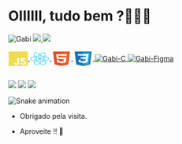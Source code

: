 # OIIIIII, tudo bem ?👩‍💻👋 


 <div>
  <img alt="Gabi" height="auto" width="auto" src="https://cdn.discordapp.com/attachments/812816331824168963/908854565103886376/Gabriella.gif">
  <a href="https://github.com/bimoraes">
  <img height="179em" src="https://github-readme-stats.vercel.app/api?username=bimoraes&show_icons=true&theme=dracula&include_all_commits=true&count_private=true"/>
  <img height="179em" src="https://github-readme-stats.vercel.app/api/top-langs/?username=bimoraes&layout=compact&langs_count=7&theme=dracula"/>
</div>
 <div style="display: inline_block"><br>
  <img align="center" alt="Gabi-Js" height="30" width="40" src="https://raw.githubusercontent.com/devicons/devicon/master/icons/javascript/javascript-plain.svg">
  <img align="center" alt="Gabi-React" height="30" width="40" src="https://raw.githubusercontent.com/devicons/devicon/master/icons/react/react-original.svg">
  <img align="center" alt="Gabi-HTML" height="30" width="40" src="https://raw.githubusercontent.com/devicons/devicon/master/icons/html5/html5-original.svg">
  <img align="center" alt="Gabi-CSS" height="30" width="40" src="https://raw.githubusercontent.com/devicons/devicon/master/icons/css3/css3-original.svg">
  <img align="center" alt="Gabi-C" height="30" width="40" src="https://cdn.jsdelivr.net/gh/devicons/devicon/icons/c/c-original.svg" />
  <img align="center" alt="Gabi-Figma" height="30" width="40" src="https://cdn.jsdelivr.net/gh/devicons/devicon/icons/figma/figma-original.svg" />
</div>
 
 ##
 
 <div>
  <a href="https://instagram.com/gabriella.moraes_/" target="_blank"><img src="https://img.shields.io/badge/-Instagram-%23E4405F?style=for-the-badge&logo=instagram&logoColor=white" target="_blank"></a>
  <a href = "mailto:gabriellamoraes58@gmail.com"><img src="https://img.shields.io/badge/-Gmail-%23333?style=for-the-badge&logo=gmail&logoColor=white" target="_blank"></a>
  <a href="https://www.linkedin.com/in/gabriella-moraes-a49338206/" target="_blank"><img src="https://img.shields.io/badge/-LinkedIn-%230077B5?style=for-the-badge&logo=linkedin&logoColor=white" target="_blank"></a> 
 </div>
 
  ![Snake animation](https://github.com/bimoraes/bimoraes/blob/output/github-contribution-grid-snake.svg)
 
 * Obrigado pela visita.

 * Aproveite !! 🤖
